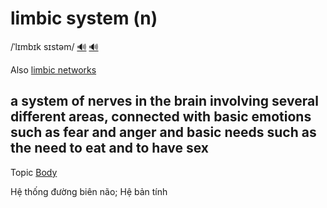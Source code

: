 # limbic system (n)

/ˈlɪmbɪk sɪstəm/ [🔊](https://www.oxfordlearnersdictionaries.com/media/english/uk_pron/l/lim/limbi/limbic_system_1_gb_1.mp3) [🔊](https://www.oxfordlearnersdictionaries.com/media/english/us_pron/l/lim/limbi/limbic_system_1_us_1.mp3)

Also [limbic networks]()

## a system of nerves in the brain involving several different areas, connected with basic emotions such as fear and anger and basic needs such as the need to eat and to have sex

Topic [Body](../topics/body.md#body)

Hệ thống đường biên não; Hệ bản tính